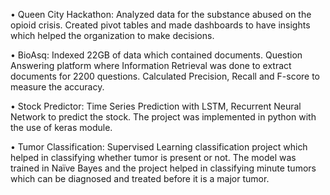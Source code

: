 •	Queen City Hackathon: Analyzed data for the substance abused on the opioid crisis. Created pivot tables and made dashboards to have insights which helped the organization to make decisions.

•	BioAsq: Indexed 22GB of data which contained documents. Question Answering platform where Information Retrieval was done to extract documents for 2200 questions. Calculated Precision, Recall and F-score to measure the accuracy.

•	Stock Predictor: Time Series Prediction with LSTM, Recurrent Neural Network to predict the stock. The project was implemented in python with the use of keras module.

•	Tumor Classification: Supervised Learning classification project which helped in classifying whether tumor is present or not. The model was trained in Naïve Bayes and the project helped in classifying minute tumors which can be diagnosed and treated before it is a major tumor.
